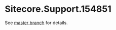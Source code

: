 # Sitecore.Support.154851

See [master branch](https://github.com/sitecoresupport/Sitecore.Support.154851) for details.
